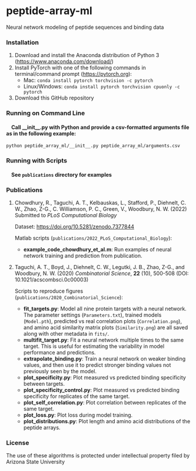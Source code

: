 # peptide-array-ml
Neural network modeling of peptide sequences and binding data

### Installation
1) Download and install the Anaconda distribution of Python 3 (https://www.anaconda.com/download/)
2) Install PyTorch with one of the following commands in terminal/command prompt (https://pytorch.org):
   - Mac: `conda install pytorch torchvision -c pytorch`
   - Linux/Windows: `conda install pytorch torchvision cpuonly -c pytorch`
3) Download this GitHub repository

### Running on Command Line
#### &emsp;Call \_\_init\_\_.py with Python and provide a csv-formatted arguments file as in the following example:
    python peptide_array_ml/__init__.py peptide_array_ml/arguments.csv

### Running with Scripts
#### &emsp;See `publications` directory for examples

### Publications
1. Chowdhury, R., Taguchi, A. T., Kelbauskas, L., Stafford, P., Diehnelt, C. W., Zhao, Z-G., C. Williamson, P. C., Green, V., Woodbury, N. W. (2022) Submitted to *PLoS Computational Biology*

   Dataset: https://doi.org/10.5281/zenodo.7377844

   Matlab scripts (`publications/2022_PLoS_Computational_Biology`):
   - **example_code_chowdhury_et_al.m**: Run examples of neural network training and prediction from publication.

2. Taguchi, A. T., Boyd, J., Diehnelt, C. W., Legutki, J. B., Zhao, Z-G., and Woodbury, N. W. (2020) *Combinatorial Science*, **22** (10), 500-508 (DOI: 10.1021/acscombsci.0c00003)
   
   Scripts to reproduce figures (`publications/2020_Combinatorial_Science`):
   - **fit_targets.py**: Model all nine protein targets with a neural network. The parameter settings (`Parameters.txt`), trained models (`Model.pth`), predicted vs real correlation plots (`Correlation.png`), and amino acid similarity matrix plots (`Similarity.png`) are all saved along with other metadata in `fits/`.
   - **multifit_target.py**: Fit a neural network multiple times to the same target. This is useful for estimating the variability in model performance and predictions.
   - **extrapolate_binding.py**: Train a neural network on weaker binding values, and then use it to predict stronger binding values not previously seen by the model.
   - **plot_specificity.py**: Plot measured vs predicted binding specificity between targets.
   - **plot_specificity_control.py**: Plot measured vs predicted binding specificity for replicates of the same target.
   - **plot_self_correlation.py**: Plot correlation between replicates of the same target.
   - **plot_loss.py**: Plot loss during model training.
   - **plot_distributions.py**: Plot length and amino acid distributions of the peptide arrays.

### License
The use of these algorithms is protected under intellectual property filed by Arizona State University
